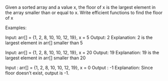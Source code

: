 Given a sorted array and a value x, the floor of x is the largest element in the array smaller than or equal to x. Write
efficient functions to find the floor of x

Examples:

Input: arr[] = {1, 2, 8, 10, 10, 12, 19}, x = 5
Output: 2
Explanation: 2 is the largest element in
arr[] smaller than 5

Input: arr[] = {1, 2, 8, 10, 10, 12, 19}, x = 20
Output: 19
Explanation: 19 is the largest element in
arr[] smaller than 20

Input : arr[] = {1, 2, 8, 10, 10, 12, 19}, x = 0
Output : -1
Explanation: Since floor doesn’t exist, output is -1.